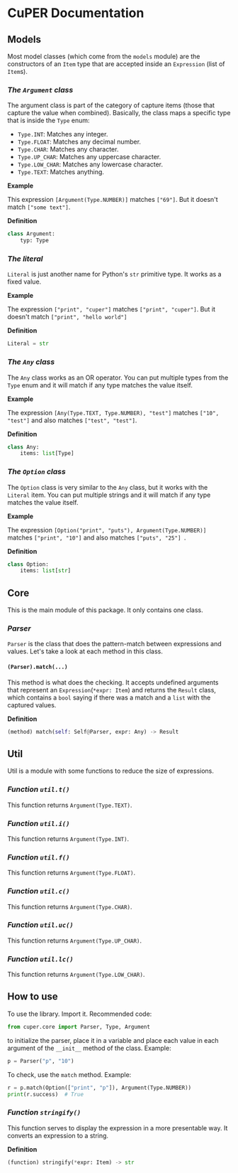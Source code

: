 # CuPER Documentation

## Models
Most model classes (which come from the `models` module) are the constructors of an `Item` type that are accepted inside an `Expression` (list of `Item`s).

### *The `Argument` class*
The argument class is part of the category of capture items (those that capture the value when combined). Basically, the class maps a specific type that is inside the `Type` enum:
- `Type.INT`: Matches any integer.
- `Type.FLOAT`: Matches any decimal number.
- `Type.CHAR`: Matches any character.
- `Type.UP_CHAR`: Matches any uppercase character.
- `Type.LOW_CHAR`: Matches any lowercase character.
- `Type.TEXT`: Matches anything.

**Example**

This expression `[Argument(Type.NUMBER)]` matches `["69"]`. But it doesn't match `["some text"]`.

**Definition**

```py
class Argument:
    typ: Type
```

### *The literal*
`Literal` is just another name for Python's `str` primitive type. It works as a fixed value.

**Example**

The expression `["print", "cuper"]` matches `["print", "cuper"]`. But it doesn't match `["print", "hello world"]`

**Definition**

```py
Literal = str
```

### *The `Any` class*
The `Any` class works as an OR operator. You can put multiple types from the `Type` enum and it will match if any type matches the value itself.

**Example**

The expression `[Any(Type.TEXT, Type.NUMBER), "test"]` matches `["10", "test"]` and also matches `["test", "test"]`.

**Definition**

```py
class Any:
    items: list[Type]
```

### *The `Option` class*
The `Option` class is very similar to the `Any` class, but it works with the `Literal` item. You can put multiple strings and it will match if any type matches the value itself.

**Example**

The expression `[Option("print", "puts"), Argument(Type.NUMBER)]` matches `["print", "10"]` and also matches `["puts", "25"] `.

**Definition**

```py
class Option:
    items: list[str]
```

## Core
This is the main module of this package. It only contains one class.

### *Parser*
`Parser` is the class that does the pattern-match between expressions and values. Let's take a look at each method in this class.

#### `(Parser).match(...)`
This method is what does the checking. It accepts undefined arguments that represent an `Expression`(`*expr: Item`) and returns the `Result` class, which contains a `bool` saying if there was a match and a `list` with the captured values.

**Definition**
```py
(method) match(self: Self@Parser, expr: Any) -> Result
```

## Util
Util is a module with some functions to reduce the size of expressions.

### *Function `util.t()`*
This function returns `Argument(Type.TEXT)`.

### *Function `util.i()`*
This function returns `Argument(Type.INT)`.

### *Function `util.f()`*
This function returns `Argument(Type.FLOAT)`.

### *Function `util.c()`*
This function returns `Argument(Type.CHAR)`.

### *Function `util.uc()`*
This function returns `Argument(Type.UP_CHAR)`.

### *Function `util.lc()`*
This function returns `Argument(Type.LOW_CHAR)`.

## How to use
To use the library. Import it.
Recommended code:

```py
from cuper.core import Parser, Type, Argument
```

to initialize the parser, place it in a variable and place each value in each argument of the `__init__` method of the class.
Example:
```py
p = Parser("p", "10")
```

To check, use the `match` method. Example:

```py
r = p.match(Option(["print", "p"]), Argument(Type.NUMBER))
print(r.success)  # True
```

### *Function `stringify()`*
This function serves to display the expression in a more presentable way. It converts an expression to a string.

**Definition**

```py
(function) stringify(*expr: Item) -> str
```
